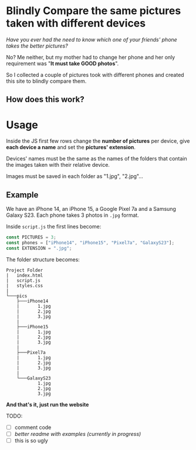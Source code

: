# Blindly Compare the same pictures taken with different devices

_Have you ever had the need to know which one of your friends' phone takes the better pictures?_

No? Me neither, but my mother had to change her phone and her only requirement was "**It must take GOOD photos**".

So I collected a couple of pictures took with different phones and created this site to blindly compare them.

## How does this work?

# Usage

Inside the JS first few rows change the **number of pictures** per device, give **each device a name** and set the **pictures' extension**.

Devices' names must be the same as the names of the folders that contain the images taken with their relative device.

Images must be saved in each folder as "1.jpg", "2.jpg"...

## Example

We have an iPhone 14, an iPhone 15, a Google Pixel 7a and a Samsung Galaxy S23. Each phone takes 3 photos in `.jpg` format.

Inside `script.js` the first lines become:

```javascript
const PICTURES = 3;
const phones = ["iPhone14", "iPhone15", "Pixel7a", "GalaxyS23"];
const EXTENSION = ".jpg";
```

The folder structure becomes:

```
Project Folder
|   index.html
|   script.js
|   styles.css
|
└───pics
    ├───iPhone14
    |       1.jpg
    |       2.jpg
    |       3.jpg
    |
    ├───iPhone15
    |       1.jpg
    |       2.jpg
    |       3.jpg
    |
    ├───Pixel7a
    |       1.jpg
    |       2.jpg
    |       3.jpg
    |
    └───GalaxyS23
            1.jpg
            2.jpg
            3.jpg

```

**And that's it, just run the website**

TODO:

- [ ] comment code
- [ ] _better readme with examples (currently in progress)_
- [ ] this is so ugly
